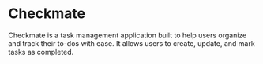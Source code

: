 # Checkmate
Checkmate is a task management application built to help users organize and track their to-dos with ease. It allows users to create, update, and mark tasks as completed. 
